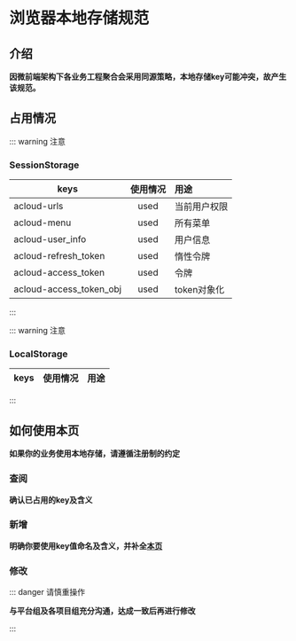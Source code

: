 # 浏览器本地存储规范

## 介绍
**因微前端架构下各业务工程聚合会采用同源策略，本地存储key可能冲突，故产生该规范。**

## 占用情况
::: warning 注意
### SessionStorage

| keys                      | 使用情况 | 用途 |
| --------------------------|:------:|:-----|
| acloud-urls               | used   | 当前用户权限      |
| acloud-menu               | used   | 所有菜单         |
| acloud-user_info          | used   | 用户信息         |
| acloud-refresh_token      | used   | 惰性令牌         |
| acloud-access_token       | used   | 令牌            |
| acloud-access_token_obj   | used   | token对象化     |

:::

::: warning 注意
### LocalStorage

| keys                      | 使用情况 | 用途 |
| --------------------------|:------:|:-----|

:::





## 如何使用本页
**如果你的业务使用本地存储，请遵循注册制的约定**



### 查阅
**确认已占用的key及含义**
    
### 新增
**明确你要使用key值命名及含义，并补全[本页](https://192.168.0.29:8443/svn/190361/trunk/05.Code/infrastructure/frontend-standard/docs/standard/browser.md)**

### 修改
::: danger 请慎重操作

**与平台组及各项目组充分沟通，达成一致后再进行修改**

:::
